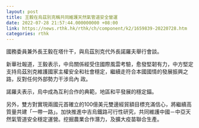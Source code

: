 ```yaml
---
layout: post
title: 王毅在烏茲別克稱共同維護天然氣管道安全營運
date: 2022-07-28 21:57:44.000000000 +08:00
link: https://news.rthk.hk/rthk/ch/component/k2/1659839-20220728.htm
categories: rthk
---
```


國務委員兼外長王毅在塔什干，與烏茲別克代外長諾羅夫舉行會談。

新華社報道，王毅表示，中烏關係經受住國際風雲考驗，愈發堅韌有力，中方堅定支持烏茲別克維護國家主權安全和社會穩定，繼續走符合本國國情的發展振興之路，反對任何外部勢力干涉烏內
政。

諾羅夫表示，烏中成為互利合作的典範，地區和平發展的穩定錨。

另外，雙方對實現兩國元首確立的100億美元雙邊經貿額目標充滿信心，將繼續高質量共建「一帶一路」。加快推進中吉烏鐵路可行性研究，共同維護中國－中亞天然氣管道安全穩定運營。挖掘農業合作潛力，及擴大疫苗聯合生產。
